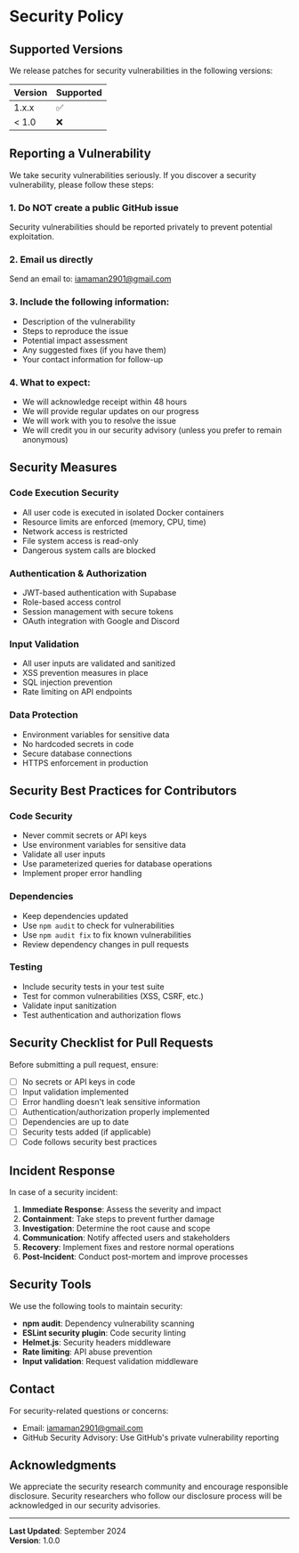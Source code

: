 # Security Policy

## Supported Versions

We release patches for security vulnerabilities in the following versions:

| Version | Supported          |
| ------- | ------------------ |
| 1.x.x   | :white_check_mark: |
| < 1.0   | :x:                |

## Reporting a Vulnerability

We take security vulnerabilities seriously. If you discover a security vulnerability, please follow these steps:

### 1. Do NOT create a public GitHub issue
Security vulnerabilities should be reported privately to prevent potential exploitation.

### 2. Email us directly
Send an email to: [iamaman2901@gmail.com](mailto:iamaman2901@gmail.com)

### 3. Include the following information:
- Description of the vulnerability
- Steps to reproduce the issue
- Potential impact assessment
- Any suggested fixes (if you have them)
- Your contact information for follow-up

### 4. What to expect:
- We will acknowledge receipt within 48 hours
- We will provide regular updates on our progress
- We will work with you to resolve the issue
- We will credit you in our security advisory (unless you prefer to remain anonymous)

## Security Measures

### Code Execution Security
- All user code is executed in isolated Docker containers
- Resource limits are enforced (memory, CPU, time)
- Network access is restricted
- File system access is read-only
- Dangerous system calls are blocked

### Authentication & Authorization
- JWT-based authentication with Supabase
- Role-based access control
- Session management with secure tokens
- OAuth integration with Google and Discord

### Input Validation
- All user inputs are validated and sanitized
- XSS prevention measures in place
- SQL injection prevention
- Rate limiting on API endpoints

### Data Protection
- Environment variables for sensitive data
- No hardcoded secrets in code
- Secure database connections
- HTTPS enforcement in production

## Security Best Practices for Contributors

### Code Security
- Never commit secrets or API keys
- Use environment variables for sensitive data
- Validate all user inputs
- Use parameterized queries for database operations
- Implement proper error handling

### Dependencies
- Keep dependencies updated
- Use `npm audit` to check for vulnerabilities
- Use `npm audit fix` to fix known vulnerabilities
- Review dependency changes in pull requests

### Testing
- Include security tests in your test suite
- Test for common vulnerabilities (XSS, CSRF, etc.)
- Validate input sanitization
- Test authentication and authorization flows

## Security Checklist for Pull Requests

Before submitting a pull request, ensure:

- [ ] No secrets or API keys in code
- [ ] Input validation implemented
- [ ] Error handling doesn't leak sensitive information
- [ ] Authentication/authorization properly implemented
- [ ] Dependencies are up to date
- [ ] Security tests added (if applicable)
- [ ] Code follows security best practices

## Incident Response

In case of a security incident:

1. **Immediate Response**: Assess the severity and impact
2. **Containment**: Take steps to prevent further damage
3. **Investigation**: Determine the root cause and scope
4. **Communication**: Notify affected users and stakeholders
5. **Recovery**: Implement fixes and restore normal operations
6. **Post-Incident**: Conduct post-mortem and improve processes

## Security Tools

We use the following tools to maintain security:

- **npm audit**: Dependency vulnerability scanning
- **ESLint security plugin**: Code security linting
- **Helmet.js**: Security headers middleware
- **Rate limiting**: API abuse prevention
- **Input validation**: Request validation middleware

## Contact

For security-related questions or concerns:
- Email: [iamaman2901@gmail.com](mailto:iamaman2901@gmail.com)
- GitHub Security Advisory: Use GitHub's private vulnerability reporting

## Acknowledgments

We appreciate the security research community and encourage responsible disclosure. Security researchers who follow our disclosure process will be acknowledged in our security advisories.

---

**Last Updated**: September 2024  
**Version**: 1.0.0
